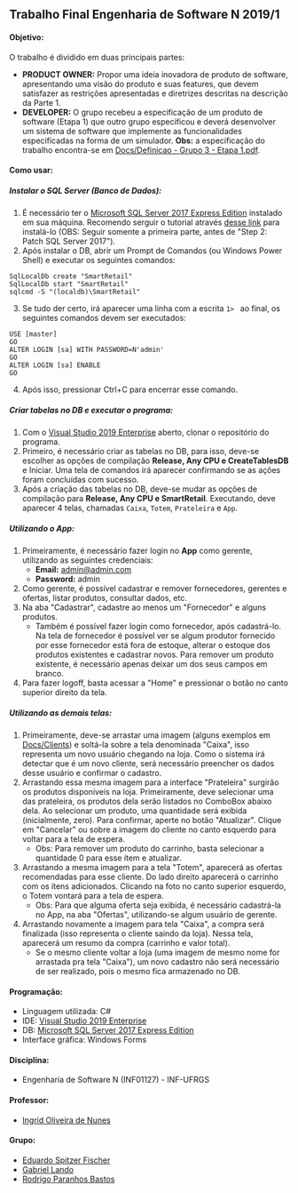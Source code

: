 Trabalho Final Engenharia de Software N 2019/1
-------------------------

#### Objetivo:
O trabalho é dividido em duas principais partes:
- **PRODUCT OWNER:** Propor uma ideia inovadora de produto de software, apresentando uma visão do produto e suas features, que devem satisfazer as restrições apresentadas e diretrizes descritas na descrição da Parte 1.
- **DEVELOPER:** O grupo recebeu a especificação de um produto de software (Etapa 1) que outro grupo especificou e deverá desenvolver um sistema de software que implemente as funcionalidades especificadas na forma de um simulador. **Obs:** a especificação do trabalho encontra-se em [Docs/Definicao - Grupo 3 - Etapa 1.pdf](/Docs/Definicao%20-%20Grupo%203%20-%20Etapa%201.pdf).

#### Como usar:
##### Instalar o SQL Server (Banco de Dados):
1. É necessário ter o [Microsoft SQL Server 2017 Express Edition](https://www.microsoft.com/pt-br/sql-server/sql-server-editions-express) instalado em sua máquina. Recomendo serguir o tutorial através [desse link](https://www.mssqltips.com/sqlservertip/5612/getting-started-with-sql-server-2017-express-localdb/) para instalá-lo (OBS: Seguir somente a primeira parte, antes de "Step 2: Patch SQL Server 2017").
2. Após instalar o DB, abrir um Prompt de Comandos (ou Windows Power Shell) e executar os seguintes comandos:
```
SqlLocalDb create "SmartRetail"
SqlLocalDb start "SmartRetail"
sqlcmd -S "(localdb)\SmartRetail"
```
3. Se tudo der certo, irá aparecer uma linha com a escrita ```1> ``` ao final, os seguintes comandos devem ser executados:
```
USE [master]
GO
ALTER LOGIN [sa] WITH PASSWORD=N'admin'
GO
ALTER LOGIN [sa] ENABLE
GO
```
4. Após isso, pressionar Ctrl+C para encerrar esse comando.

##### Criar tabelas no DB e executar o programa:
1. Com o [Visual Studio 2019 Enterprise](https://visualstudio.microsoft.com/pt-br/vs/) aberto, clonar o repositório do programa.
2. Primeiro, é necessário criar as tabelas no DB, para isso, deve-se escolher as opções de compilação **Release, Any CPU e CreateTablesDB** e Iniciar. Uma tela de comandos irá aparecer confirmando se as ações foram concluídas com sucesso.
3. Após a criação das tabelas no DB, deve-se mudar as opções de compilação para  **Release, Any CPU e SmartRetail**. Executando, deve aparecer 4 telas, chamadas ```Caixa```, ```Totem```, ```Prateleira``` e ```App```.

##### Utilizando o App:
1. Primeiramente, é necessário fazer login no **App** como gerente, utilizando as seguintes credenciais:
	- **Email:** admin@admin.com
	- **Password:** admin
2. Como gerente, é possível cadastrar e remover fornecedores, gerentes e ofertas, listar produtos, consultar dados, etc.
3. Na aba "Cadastrar", cadastre ao menos um "Fornecedor" e alguns produtos.
	- Também é possível fazer login como fornecedor, após cadastrá-lo. Na tela de fornecedor é possível ver se algum produtor fornecido por esse fornecedor está fora de estoque, alterar o estoque dos produtos existentes e cadastrar novos. Para remover um produto existente, é necessário apenas deixar um dos seus campos em branco.
4. Para fazer logoff, basta acessar a "Home" e pressionar o botão no canto superior direito da tela.

##### Utilizando as demais telas:
1. Primeiramente, deve-se arrastar uma imagem (alguns exemplos em [Docs/Clients](/Docs/Clients/)) e soltá-la sobre a tela denominada "Caixa", isso representa um novo usuário chegando na loja. Como o sistema irá detectar que é um novo cliente, será necessário preencher os dados desse usuário e confirmar o cadastro.
2. Arrastando essa mesma imagem para a interface "Prateleira" surgirão os produtos disponíveis na loja. Primeiramente, deve selecionar uma das prateleira, os produtos dela serão listados no ComboBox abaixo dela. Ao selecionar um produto, uma quantidade será exibida (inicialmente, zero). Para confirmar, aperte no botão "Atualizar". Clique em "Cancelar" ou sobre a imagem do cliente no canto esquerdo para voltar para a tela de espera.
	- Obs: Para remover um produto do carrinho, basta selecionar a quantidade 0 para esse ítem e atualizar.
3. Arrastando a mesma imagem para a tela "Totem", aparecerá as ofertas recomendadas para esse cliente. Do lado direito aparecerá o carrinho com os ítens adicionados. Clicando na foto no canto superior esquerdo, o Totem vontará para a tela de espera.
	- Obs: Para que alguma oferta seja exibida, é necessário cadastrá-la no App, na aba "Ofertas", utilizando-se algum usuário de gerente.
4. Arrastando novamente a imagem para tela "Caixa", a compra será finalizada (isso representa o cliente saindo da loja). Nessa tela, aparecerá um resumo da compra (carrinho e valor total).
	- Se o mesmo cliente voltar a loja (uma imagem de mesmo nome for arrastada pra tela "Caixa"), um novo cadastro não será necessário de ser realizado, pois o mesmo fica armazenado no DB.


#### Programação:
- Linguagem utilizada: C#
- IDE: [Visual Studio 2019 Enterprise](https://visualstudio.microsoft.com/pt-br/vs/)
- DB: [Microsoft SQL Server 2017 Express Edition](https://www.microsoft.com/pt-br/sql-server/sql-server-editions-express)
- Interface gráfica: Windows Forms

#### Disciplina:
- Engenharia de Software N (INF01127) - INF-UFRGS

#### Professor:
- [Ingrid Oliveira de Nunes](http://www.inf.ufrgs.br/~ingridnunes/)

#### Grupo:

- [Eduardo Spitzer Fischer](https://github.com/eduardofischer/)
- [Gabriel Lando](https://github.com/gabriel-lando/)
- [Rodrigo Paranhos Bastos](https://github.com/ropbastos/)